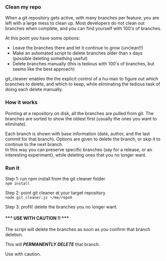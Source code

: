 ### Clean my repo
When a git repository gets active, with many branches per feature,
you are left with a large mess to clean up. Most developers do not clean
out branches when complete, and you can find yourself with 100's of
branches.

At this point you have some options: 

* Leave the branches there and let it continue to grow (unclean!!)
* Make an automated script to delete branches older than x days
(possible deleting something useful)
* Delete branches manually (this is tedious with 100's of branches, but
seems like the best approach)

git_cleaner enables the the explicit control of a hu-man to figure out
which branches to delete, and which to keep, while eliminating the
tedious task of doing each delete manually.

### How it works

Pointing at a repository on disk, all the branches are pulled from git.
The branches are sorted to show the oldest first (usually the ones
you want to eliminate).

Each branch is shown with base information (date, author, and the last
commit for that branch). Options are given to delete the branch, or skip it to continue to the next branch.  
In this way you can preserve specific branches (say for a release, or an
interesting experiment), while deleting ones that you no longer want.


### Run it

Step 1: run npm install from the git cleaner folder  
```npm install ``` 
  
Step 2: point git cleaner at your target repository  
```node git_cleaner.js ~/me/repoX```
  
Step 3: profit! delete the branches you no longer want.

#### *** USE WITH CAUTION !! ***  
The script will delete the branches as soon as you confirm that branch
deletion.   

This will ***PERMANENTLY DELETE*** that branch.   

Use with caution.

